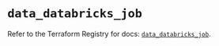 # `data_databricks_job`

Refer to the Terraform Registry for docs: [`data_databricks_job`](https://registry.terraform.io/providers/databricks/databricks/1.47.0/docs/data-sources/job).
